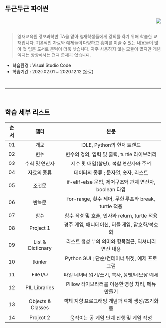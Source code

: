 ## 두근두근 파이썬

<div align="right"><a href="https://hits.seeyoufarm.com"/><img src="https://hits.seeyoufarm.com/api/count/incr/badge.svg?url=https://github.com/eona1301/Pitapat_Python"/></a></div><br>

> 영재교육원 정보과학반 TA을 맡아 영재학생들에게 강의를 하기 위해 학습한 교재입니다. 기본적인 자료와 예제들이 다양하고 흥미를 이끌 수 있는 내용들이 많아 첫 입문 도서로 문턱이 더욱 낮습니다. 자주 사용하지 않는 모듈이 많지만 개념 익히는 방향에서는 전혀 문제가 없습니다.

- 학습환경 : Visual Studio Code
- 학습기간 : 2020.02.01 ~ 2020.12.12 (완료)

<br>

---

<br>

## 학습 세부 리스트

| 순서  |       챕터        |                          본문                           |
| :---: | :---------------: | :-----------------------------------------------------: |
|  01   |       개요        |               IDLE, Python의 현재 트랜드                |
|  02   |       변수        |      변수의 정의, 입력 및 출력, turtle 라이브러리       |
|  03   |  수식 및 연산자   |         지수 및 대입(할당), 복합 연산자와 주석          |
|  04   |    자료의 종류    |          데이터의 종류 ; 문자열, 숫자, 리스트           |
|  05   |      조건문       | if-elif-else 문법, 제어구조와 관계 연산자, boolean 타입 |
|  06   |      반복문       |  for-range, 횟수 제어, 무한 루프와 break, turtle 적용   |
|  07   |       함수        |      함수 작성 및 호출, 인자와 return, turtle 적용      |
|  08   |     Project 1     |     경주 게임, 애니메이션, 터틀 게임, 암호화/복호화     |
|  09   | List & Dictionary |              리스트 생성 '.'의 의미와 항목접근, 딕셔너리 연산 내용              |
|  10   |      tkinter      |                Python GUI ; 단순/컨테이너 위젯, 예제 프로그램                |
|  11   |     File I/O      |               파일 데이터 읽기/쓰기, 복사, 행맨/메모장 예제               |
|  12   |   PIL Libraries   |                    Pillow 라이브라러를 이용한 영상 처리, 메뉴 만들기                     |
|  13   | Objects & Classes |              객체 지향 프로그래밍 개념과 객체 생성/초기화 등              |
|  14   |     Project 2     |                   움직이는 공 게임 단계 진행 및 게임 작성                   |
